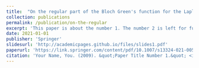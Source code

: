 ```yaml
---
title:  "On the regular part of the Bloch Green's function for the Laplacian: analytical formula and critical points"
collection: publications
permalink: /publication/on-the-regular
excerpt: 'This paper is about the number 1. The number 2 is left for future work.'
date: 2021-01-01
publisher: 'Springer'
slidesurl: 'http://academicpages.github.io/files/slides1.pdf'
paperurl: 'https://link.springer.com/content/pdf/10.1007/s13324-021-00528-x.pdf'
citation: 'Your Name, You. (2009). &quot;Paper Title Number 1.&quot; <i>Journal 1</i>. 1(1).'
---
```


